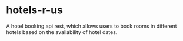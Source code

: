 # hotels-r-us
A hotel booking api rest, which allows users to book rooms in different hotels based on the availability of hotel dates.
